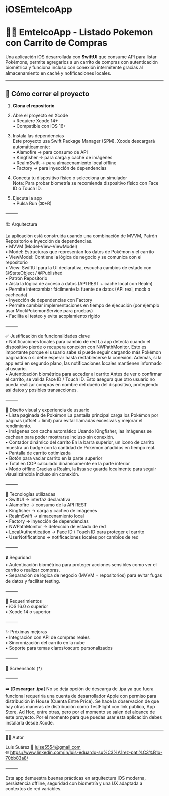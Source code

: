 # iOSEmtelcoApp
# 🐱‍👤 EmtelcoApp - Listado Pokemon con Carrito de Compras  

Una aplicación iOS desarrollada con **SwiftUI** que consume API para listar Pokémons, permite agregarlos a un carrito de compras con autenticación biométrica y funciona incluso con conexión intermitente gracias al almacenamiento en caché y notificaciones locales.

---

## 🚀 Cómo correr el proyecto

1. **Clona el repositorio**  

2.	Abre el proyecto en Xcode  
	•	Requiere Xcode 14+  
	•	Compatible con iOS 16+  
3.	Instala las dependencias  
Este proyecto usa Swift Package Manager (SPM). Xcode descargará automáticamente:  
	•	Alamofire → para consumo de API  
	•	Kingfisher → para carga y caché de imágenes  
	•	RealmSwift → para almacenamiento local offline  
	•	Factory → para inyección de dependencias  
4.	Conecta tu dispositivo físico o selecciona un simulador  
Nota: Para probar biometría se recomienda dispositivo físico con Face ID o Touch ID.  
5.	Ejecuta la app  
	•	Pulsa Run (⌘+R)  

⸻  

🏗️ Arquitectura  

La aplicación está construida usando una combinación de MVVM, Patrón Repositorio e Inyección de dependencias.  
	•	MVVM (Model-View-ViewModel)  
	•	Model: Estructuras que representan los datos de Pokémon y el carrito  
	•	ViewModel: Contiene la lógica de negocio y se comunica con el repositorio  
	•	View: SwiftUI para la UI declarativa, escucha cambios de estado con @StateObject / @Published  
	•	Patrón Repositorio  
	•	Aísla la lógica de acceso a datos (API REST + caché local con Realm)  
	•	Permite intercambiar fácilmente la fuente de datos (API real, mock o cacheada)  
	•	Inyección de dependencias con Factory  
	•	Permite cambiar implementaciones en tiempo de ejecución (por ejemplo usar MockPokemonService para pruebas)  
	•	Facilita el testeo y evita acoplamiento rígido  

⸻

✅ Justificación de funcionalidades clave  
	•	Notificaciones locales para cambio de red
La app detecta cuando el dispositivo pierde o recupera conexión con NWPathMonitor. Esto es importante porque el usuario sabe si puede seguir cargando más Pokémon paginados o si debe esperar hasta restablecerse la conexión.
Además, si la app está en segundo plano, las notificaciones locales mantienen informado al usuario.  
	•	Autenticación biométrica para acceder al carrito
Antes de ver o confirmar el carrito, se valida Face ID / Touch ID. Esto asegura que otro usuario no pueda realizar compras en nombre del dueño del dispositivo, protegiendo así datos y posibles transacciones.  

⸻

🎨 Diseño visual y experiencia de usuario  
	•	Lista paginada de Pokémon
La pantalla principal carga los Pokémon por páginas (offset + limit) para evitar llamadas excesivas y mejorar el rendimiento.  
	•	Imágenes con cache automático
Usando Kingfisher, las imágenes se cachean para poder mostrarse incluso sin conexión.  
	•	Contador dinámico del carrito
En la barra superior, un icono de carrito muestra un badge con la cantidad de Pokémon añadidos en tiempo real.  
	•	Pantalla de carrito optimizada  
	•	Botón para vaciar carrito en la parte superior  
	•	Total en COP calculado dinámicamente en la parte inferior  
	•	Modo offline
Gracias a Realm, la lista se guarda localmente para seguir visualizándola incluso sin conexión.  

⸻

📡 Tecnologías utilizadas  
	•	SwiftUI → interfaz declarativa  
	•	Alamofire → consumo de la API REST  
	•	Kingfisher → carga y cacheo de imágenes  
	•	RealmSwift → almacenamiento local  
	•	Factory → inyección de dependencias  
	•	NWPathMonitor → detección de estado de red  
	•	LocalAuthentication → Face ID / Touch ID para proteger el carrito  
	•	UserNotifications → notificaciones locales por cambios de red  

⸻

🔒 Seguridad  
	•	Autenticación biométrica para proteger acciones sensibles como ver el carrito o realizar compras.  
	•	Separación de lógica de negocio (MVVM + repositorios) para evitar fugas de datos y facilitar testing.  

⸻

📱 Requerimientos  
	•	iOS 16.0 o superior  
	•	Xcode 14 o superior  

⸻

✨ Próximas mejoras  
	•	Integración con API de compras reales  
	•	Sincronización del carrito en la nube  
	•	Soporte para temas claros/oscuro personalizados  

⸻

📸 Screenshots (*)  

⸻

➡️ [**Descargar .ipa**]
No se deja opción de descarga de .ipa ya que fuera funcional requeriría una cuenta de desarrollador Apple con permiso para distribución in House (Cuenta Entre Price). Se hace la observacion de que hay otras maneras de distribución como TestFlight con link publico, App Store, Ad Hoc, entre otras, pero por el momento se salen del alcance de este proyecto.
Por el momento para que puedas usar esta aplicación debes instalarla desde Xcode.
____

👨‍💻 Autor

Luis Suárez
📧 luise5554@gmail.com  
🌐 https://www.linkedin.com/in/luis-eduardo-su%C3%A1rez-pati%C3%B1o-70bb83a8/

⸻

Esta app demuestra buenas prácticas en arquitectura iOS moderna, persistencia offline, seguridad con biometría y una UX adaptada a contextos de red variables.
